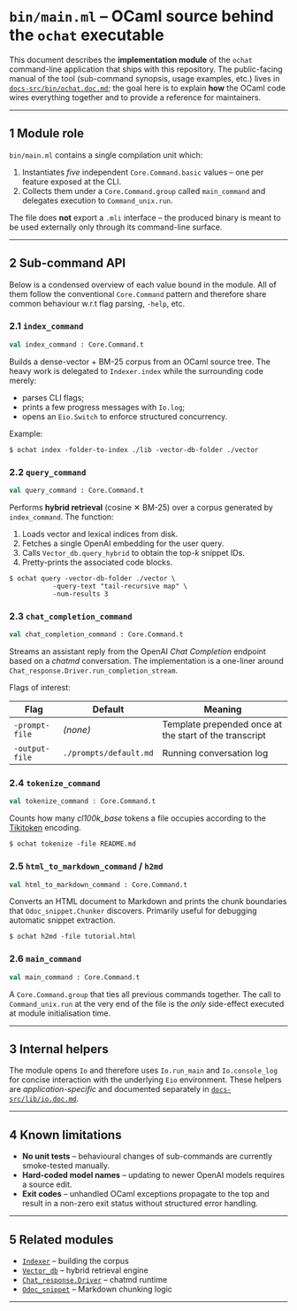 # `bin/main.ml` – OCaml source behind the `ochat` executable

This document describes the **implementation module** of the
`ochat` command-line application that ships with this repository.  The
public-facing manual of the tool (sub-command synopsis, usage examples,
etc.) lives in [`docs-src/bin/ochat.doc.md`](ochat.doc.md); the goal here is to
explain **how** the OCaml code wires everything together and to provide a
reference for maintainers.

---

## 1  Module role

`bin/main.ml` contains a single compilation unit which:

1. Instantiates *five* independent `Core.Command.basic` values – one per
   feature exposed at the CLI.
2. Collects them under a `Core.Command.group` called
   `main_command` and delegates execution to
   `Command_unix.run`.

The file does **not** export a `.mli` interface – the produced binary is
meant to be used externally only through its command-line surface.

---

## 2  Sub-command API

Below is a condensed overview of each value bound in the module.  All of
them follow the conventional `Core.Command` pattern and therefore share
common behaviour w.r.t flag parsing, `-help`, etc.

### 2.1  `index_command`

```ocaml
val index_command : Core.Command.t
```

Builds a dense-vector + BM-25 corpus from an OCaml source tree.  The
heavy work is delegated to `Indexer.index` while the surrounding code
merely:

* parses CLI flags;
* prints a few progress messages with `Io.log`;
* opens an `Eio.Switch` to enforce structured concurrency.

Example:

```console
$ ochat index -folder-to-index ./lib -vector-db-folder ./vector
```

### 2.2  `query_command`

```ocaml
val query_command : Core.Command.t
```

Performs **hybrid retrieval** (cosine ✕ BM-25) over a corpus generated by
`index_command`.  The function:

1. Loads vector and lexical indices from disk.
2. Fetches a single OpenAI embedding for the user query.
3. Calls `Vector_db.query_hybrid` to obtain the top-*k* snippet IDs.
4. Pretty-prints the associated code blocks.

```console
$ ochat query -vector-db-folder ./vector \
           -query-text "tail-recursive map" \
           -num-results 3
```

### 2.3  `chat_completion_command`

```ocaml
val chat_completion_command : Core.Command.t
```

Streams an assistant reply from the OpenAI *Chat Completion* endpoint
based on a *chatmd* conversation.  The implementation is a one-liner
around `Chat_response.Driver.run_completion_stream`.

Flags of interest:

| Flag | Default | Meaning |
|------|---------|---------|
| `-prompt-file`  | *(none)* | Template prepended once at the start of the transcript |
| `-output-file`  | `./prompts/default.md` | Running conversation log |

### 2.4  `tokenize_command`

```ocaml
val tokenize_command : Core.Command.t
```

Counts how many *cl100k_base* tokens a file occupies according to the
[Tikitoken](https://github.com/openai/tiktoken) encoding.

```console
$ ochat tokenize -file README.md
```

### 2.5  `html_to_markdown_command` / `h2md`

```ocaml
val html_to_markdown_command : Core.Command.t
```

Converts an HTML document to Markdown and prints the chunk boundaries
that `Odoc_snippet.Chunker` discovers.  Primarily useful for debugging
automatic snippet extraction.

```console
$ ochat h2md -file tutorial.html
```

### 2.6  `main_command`

```ocaml
val main_command : Core.Command.t
```

A `Core.Command.group` that ties all previous commands together.  The
call to `Command_unix.run` at the very end of the file is the *only*
side-effect executed at module initialisation time.

---

## 3  Internal helpers

The module opens `Io` and therefore uses `Io.run_main` and
`Io.console_log` for concise interaction with the underlying `Eio`
environment.  These helpers are *application-specific* and documented
separately in [`docs-src/lib/io.doc.md`](../lib/io.doc.md).

---

## 4  Known limitations

* **No unit tests** – behavioural changes of sub-commands are currently
  smoke-tested manually.
* **Hard-coded model names** – updating to newer OpenAI models requires a
  source edit.
* **Exit codes** – unhandled OCaml exceptions propagate to the top and
  result in a non-zero exit status without structured error handling.

---

## 5  Related modules

* [`Indexer`](../lib/indexer.doc.md) – building the corpus
* [`Vector_db`](../lib/vector_db.doc.md) – hybrid retrieval engine
* [`Chat_response.Driver`](../lib/chat_response.doc.md) – chatmd runtime
* [`Odoc_snippet`](../lib/odoc_snippet.doc.md) – Markdown chunking logic

---
